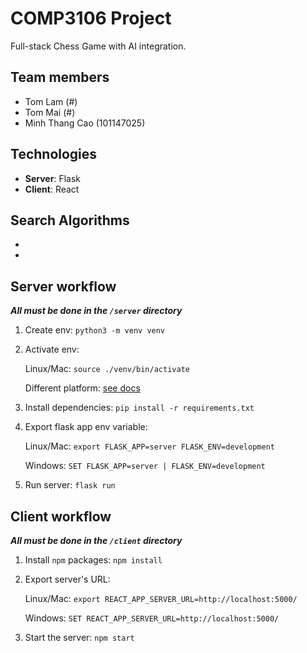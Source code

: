# COMP3106 Project
Full-stack Chess Game with AI integration.

## Team members

- Tom Lam (#)
- Tom Mai (#)
- Minh Thang Cao (101147025)

## Technologies

- **Server**: Flask
- **Client**: React

## Search Algorithms

-
-

## Server workflow
_**All must be done in the `/server` directory**_

1. Create env: `python3 -m venv venv`
2. Activate env: 

    Linux/Mac: `source ./venv/bin/activate`

    Different platform: [see docs](https://flask-socketio.readthedocs.io/en/latest/)

3. Install dependencies: `pip install -r requirements.txt`
4. Export flask app env variable:

    Linux/Mac: `export FLASK_APP=server FLASK_ENV=development`

    Windows: `SET FLASK_APP=server | FLASK_ENV=development`

5. Run server: `flask run`

## Client workflow
_**All must be done in the `/client` directory**_
1. Install `npm` packages: `npm install`
2. Export server's URL: 

    Linux/Mac: `export REACT_APP_SERVER_URL=http://localhost:5000/`

    Windows: `SET REACT_APP_SERVER_URL=http://localhost:5000/`

3. Start the server: `npm start`